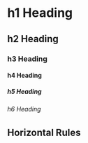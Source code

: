 # h1 Heading
## h2 Heading
### h3 Heading
#### h4 Heading
##### h5 Heading
###### h6 Heading


## Horizontal Rules
